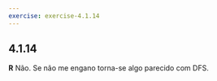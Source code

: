 ```yaml
---
exercise: exercise-4.1.14
---
```


## 4.1.14

**R** Não. Se não me engano torna-se algo parecido com DFS.